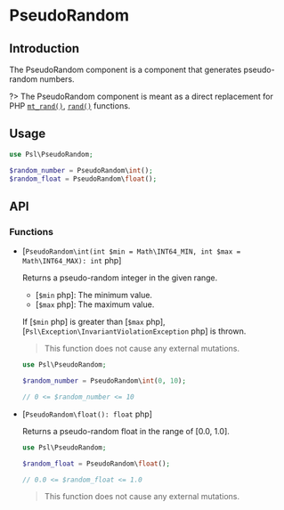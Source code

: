 # PseudoRandom

## Introduction

The PseudoRandom component is a component that generates pseudo-random numbers.

?> The PseudoRandom component is meant as a direct replacement for PHP [`mt_rand()`](https://www.php.net/manual/en/function.mt-rand.php), [`rand()`](https://www.php.net/manual/en/function.rand.php) functions.

## Usage

```php
use Psl\PseudoRandom;

$random_number = PseudoRandom\int();
$random_float = PseudoRandom\float();
```

## API

### Functions

* [`PseudoRandom\int(int $min = Math\INT64_MIN, int $max = Math\INT64_MAX): int` php]

  Returns a pseudo-random integer in the given range.

  * [`$min` php]: The minimum value.
  * [`$max` php]: The maximum value.

  If [`$min` php] is greater than [`$max` php], [`Psl\Exception\InvariantViolationException` php] is thrown.

  > This function does not cause any external mutations.

  ```php
  use Psl\PseudoRandom;

  $random_number = PseudoRandom\int(0, 10);

  // 0 <= $random_number <= 10
  ```

* [`PseudoRandom\float(): float` php]

  Returns a pseudo-random float in the range of [0.0, 1.0].

  ```php
  use Psl\PseudoRandom;

  $random_float = PseudoRandom\float();

  // 0.0 <= $random_float <= 1.0
  ```

  > This function does not cause any external mutations.
